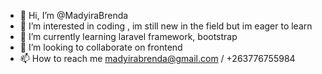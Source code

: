 - 👋 Hi, I’m @MadyiraBrenda
- 👀 I’m interested in coding  , im still new in the field but im eager to learn 
- 🌱 I’m currently learning laravel framework,  bootstrap
- 💞️ I’m looking to collaborate on frontend
- 📫 How to reach me madyirabrenda@gmail.com / +263776755984

<!---
MadyiraBrenda/MadyiraBrenda is a ✨ special ✨ repository because its `README.md` (this file) appears on your GitHub profile.
You can click the Preview link to take a look at your changes.
--->
